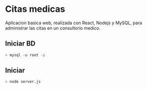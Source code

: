 # Citas medicas
Aplicacion basica web, realizada con React, Nodejs y MySQL, para administrar las citas en un consultorio medico.

## Iniciar BD
```bash
> mysql -u root -p
```
## Iniciar

```bash
> node server.js
```